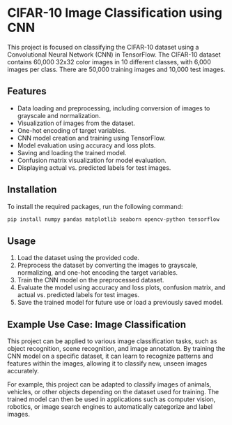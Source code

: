 # CIFAR-10 Image Classification using CNN  
   
This project is focused on classifying the CIFAR-10 dataset using a Convolutional Neural Network (CNN) in TensorFlow. The CIFAR-10 dataset contains 60,000 32x32 color images in 10 different classes, with 6,000 images per class. There are 50,000 training images and 10,000 test images.  
   
## Features  
   
- Data loading and preprocessing, including conversion of images to grayscale and normalization.  
- Visualization of images from the dataset.  
- One-hot encoding of target variables.  
- CNN model creation and training using TensorFlow.  
- Model evaluation using accuracy and loss plots.  
- Saving and loading the trained model.  
- Confusion matrix visualization for model evaluation.  
- Displaying actual vs. predicted labels for test images.  
   
## Installation  
   
To install the required packages, run the following command:  
   
```bash  
pip install numpy pandas matplotlib seaborn opencv-python tensorflow  
```  
   
## Usage  
   
1. Load the dataset using the provided code.  
2. Preprocess the dataset by converting the images to grayscale, normalizing, and one-hot encoding the target variables.  
3. Train the CNN model on the preprocessed dataset.  
4. Evaluate the model using accuracy and loss plots, confusion matrix, and actual vs. predicted labels for test images.  
5. Save the trained model for future use or load a previously saved model.  
   
## Example Use Case: Image Classification  
   
This project can be applied to various image classification tasks, such as object recognition, scene recognition, and image annotation. By training the CNN model on a specific dataset, it can learn to recognize patterns and features within the images, allowing it to classify new, unseen images accurately.  
   
For example, this project can be adapted to classify images of animals, vehicles, or other objects depending on the dataset used for training. The trained model can then be used in applications such as computer vision, robotics, or image search engines to automatically categorize and label images.